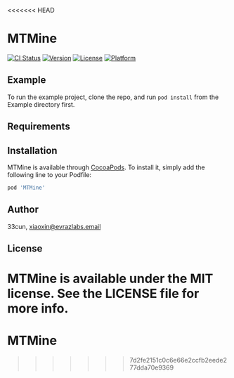 <<<<<<< HEAD
# MTMine

[![CI Status](https://img.shields.io/travis/33cun/MTMine.svg?style=flat)](https://travis-ci.org/33cun/MTMine)
[![Version](https://img.shields.io/cocoapods/v/MTMine.svg?style=flat)](https://cocoapods.org/pods/MTMine)
[![License](https://img.shields.io/cocoapods/l/MTMine.svg?style=flat)](https://cocoapods.org/pods/MTMine)
[![Platform](https://img.shields.io/cocoapods/p/MTMine.svg?style=flat)](https://cocoapods.org/pods/MTMine)

## Example

To run the example project, clone the repo, and run `pod install` from the Example directory first.

## Requirements

## Installation

MTMine is available through [CocoaPods](https://cocoapods.org). To install
it, simply add the following line to your Podfile:

```ruby
pod 'MTMine'
```

## Author

33cun, xiaoxin@evrazlabs.email

## License

MTMine is available under the MIT license. See the LICENSE file for more info.
=======
# MTMine
>>>>>>> 7d2fe2151c0c6e66e2ccfb2eede277dda70e9369
